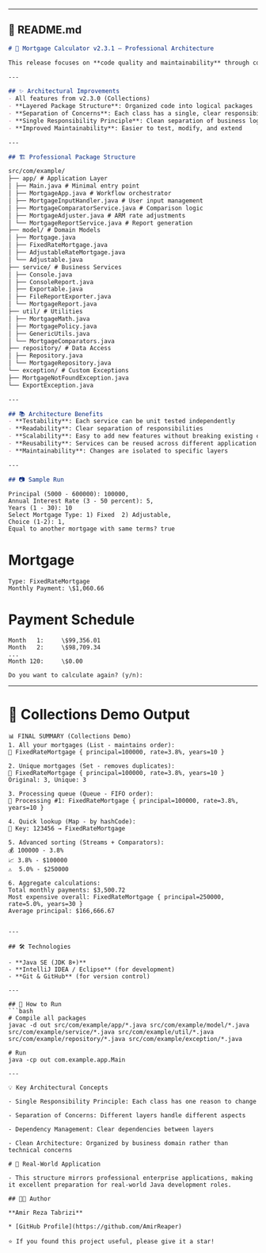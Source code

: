 
---

## 📘 README.md 

```markdown
# 🏦 Mortgage Calculator v2.3.1 – Professional Architecture

This release focuses on **code quality and maintainability** through comprehensive refactoring.

---

## ✨ Architectural Improvements
- All features from v2.3.0 (Collections)
- **Layered Package Structure**: Organized code into logical packages
- **Separation of Concerns**: Each class has a single, clear responsibility
- **Single Responsibility Principle**: Clean separation of business logic
- **Improved Maintainability**: Easier to test, modify, and extend

---

## 🏗️ Professional Package Structure

src/com/example/
├── app/ # Application Layer
│ ├── Main.java # Minimal entry point
│ ├── MortgageApp.java # Workflow orchestrator
│ ├── MortgageInputHandler.java # User input management
│ ├── MortgageComparatorService.java # Comparison logic
│ ├── MortgageAdjuster.java # ARM rate adjustments
│ └── MortgageReportService.java # Report generation
├── model/ # Domain Models
│ ├── Mortgage.java
│ ├── FixedRateMortgage.java
│ ├── AdjustableRateMortgage.java
│ └── Adjustable.java
├── service/ # Business Services
│ ├── Console.java
│ ├── ConsoleReport.java
│ ├── Exportable.java
│ ├── FileReportExporter.java
│ └── MortgageReport.java
├── util/ # Utilities
│ ├── MortgageMath.java
│ ├── MortgagePolicy.java
│ ├── GenericUtils.java
│ └── MortgageComparators.java
├── repository/ # Data Access
│ ├── Repository.java
│ └── MortgageRepository.java
└── exception/ # Custom Exceptions
├── MortgageNotFoundException.java
└── ExportException.java

---

## 📚 Architecture Benefits
- **Testability**: Each service can be unit tested independently
- **Readability**: Clear separation of responsibilities
- **Scalability**: Easy to add new features without breaking existing code
- **Reusability**: Services can be reused across different application parts
- **Maintainability**: Changes are isolated to specific layers

---

## 📷 Sample Run

```

    Principal (5000 - 600000): 100000,
    Annual Interest Rate (3 - 50 percent): 5,
    Years (1 - 30): 10
    Select Mortgage Type: 1) Fixed  2) Adjustable,
    Choice (1-2): 1,
    Equal to another mortgage with same terms? true

# Mortgage

    Type: FixedRateMortgage
    Monthly Payment: \$1,060.66

# Payment Schedule

    Month   1:     \$99,356.01
    Month   2:     \$98,709.34
    ...
    Month 120:     \$0.00

    Do you want to calculate again? (y/n):

---

# 🔬 Collections Demo Output

    📊 FINAL SUMMARY (Collections Demo)
    1. All your mortgages (List - maintains order):
    📝 FixedRateMortgage { principal=100000, rate=3.8%, years=10 }

    2. Unique mortgages (Set - removes duplicates):
    🔄 FixedRateMortgage { principal=100000, rate=3.8%, years=10 }
    Original: 3, Unique: 3

    3. Processing queue (Queue - FIFO order):
    🎯 Processing #1: FixedRateMortgage { principal=100000, rate=3.8%, years=10 }

    4. Quick lookup (Map - by hashCode):
    🔑 Key: 123456 → FixedRateMortgage

    5. Advanced sorting (Streams + Comparators):
    💰 100000 - 3.8%
    📈 3.8% - $100000
    ⚠️  5.0% - $250000

    6. Aggregate calculations:
    Total monthly payments: $3,500.72
    Most expensive overall: FixedRateMortgage { principal=250000, rate=5.0%, years=30 }
    Average principal: $166,666.67

````

---

## 🛠️ Technologies

- **Java SE (JDK 8+)**  
- **IntelliJ IDEA / Eclipse** (for development)  
- **Git & GitHub** (for version control)

---

## 🚀 How to Run
```bash
# Compile all packages
javac -d out src/com/example/app/*.java src/com/example/model/*.java src/com/example/service/*.java src/com/example/util/*.java src/com/example/repository/*.java src/com/example/exception/*.java

# Run
java -cp out com.example.app.Main

---

💡 Key Architectural Concepts

- Single Responsibility Principle: Each class has one reason to change

- Separation of Concerns: Different layers handle different aspects

- Dependency Management: Clear dependencies between layers

- Clean Architecture: Organized by business domain rather than technical concerns

# 🎯 Real-World Application

- This structure mirrors professional enterprise applications, making it excellent preparation for real-world Java development roles.

## 👨‍💻 Author

**Amir Reza Tabrizi**

* [GitHub Profile](https://github.com/AmirReaper)

⭐ If you found this project useful, please give it a star!
